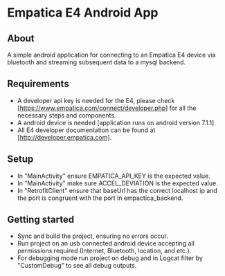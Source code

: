 # Empatica E4 Android App

## About

A simple android application for connecting to an Empatica E4 device via bluetooth and streaming subsequent data to a mysql backend.

## Requirements

- A developer api key is needed for the E4, please check [https://www.empatica.com/connect/developer.php] for all the necessary steps and components.
- A android device is needed [application runs on android version 7.1.1].
- All E4 developer documentation can be found at [http://developer.empatica.com].

## Setup

- In "MainActivity" ensure EMPATICA_API_KEY is the expected value.
- In "MainActivity" make sure ACCEL_DEVIATION is the expected value.
- In "RetrofitClient" ensure that baseUrl has the correct localhost ip and the port is congruent with the port in empactica_backend.

## Getting started

- Sync and build the project, ensuring no errors occur.
- Run project on an usb connected android device accepting all permissions required (Internet, Bluetooth, location, and etc.).
- For debugging mode run project on debug and in Logcat filter by "CustomDebug" to see all debug outputs.

